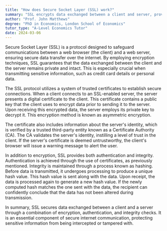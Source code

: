```yaml
---
title: "How does Secure Socket Layer (SSL) work?"
summary: "SSL encrypts data exchanged between a client and server, providing secure communication over the internet and protecting sensitive information from unauthorized access."
author: "Prof. John Matthews"
degree: "PhD in Economics, London School of Economics"
tutor_type: "A-Level Economics Tutor"
date: 2024-03-06
---
```


Secure Socket Layer (SSL) is a protocol designed to safeguard communications between a web browser (the client) and a web server, ensuring secure data transfer over the internet. By employing encryption techniques, SSL guarantees that the data exchanged between the client and the server remains private and intact. This is especially crucial when transmitting sensitive information, such as credit card details or personal data.

The SSL protocol utilizes a system of trusted certificates to establish secure connections. When a client connects to an SSL-enabled server, the server presents a digital certificate to the client. This certificate contains a public key that the client uses to encrypt data prior to sending it to the server. Upon receiving this encrypted data, the server employs its private key to decrypt it. This encryption method is known as asymmetric encryption.

The certificate also includes information about the server's identity, which is verified by a trusted third-party entity known as a Certificate Authority (CA). The CA validates the server's identity, instilling a level of trust in the client. If the server's certificate is deemed untrustworthy, the client's browser will issue a warning message to alert the user.

In addition to encryption, SSL provides both authentication and integrity. Authentication is achieved through the use of certificates, as previously mentioned. Integrity is maintained through a process known as hashing. Before data is transmitted, it undergoes processing to produce a unique hash value. This hash value is sent along with the data. Upon receipt, the data is processed again to generate a new hash value. If the newly computed hash matches the one sent with the data, the recipient can confidently conclude that the data has not been altered during transmission.

In summary, SSL secures data exchanged between a client and a server through a combination of encryption, authentication, and integrity checks. It is an essential component of secure internet communication, protecting sensitive information from being intercepted or tampered with.
    